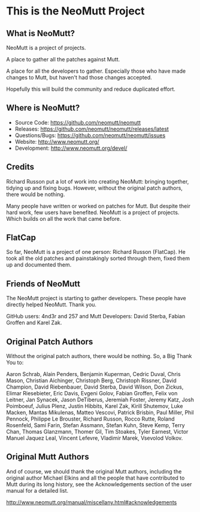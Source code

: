 # This is the NeoMutt Project

## What is NeoMutt?

NeoMutt is a project of projects.

A place to gather all the patches against Mutt.

A place for all the developers to gather.  Especially those who have made
changes to Mutt, but haven't had those changes accepted.

Hopefully this will build the community and reduce duplicated effort.

## Where is NeoMutt?

- Source Code:     https://github.com/neomutt/neomutt
- Releases:        https://github.com/neomutt/neomutt/releases/latest
- Questions/Bugs:  https://github.com/neomutt/neomutt/issues
- Website:         http://www.neomutt.org/
- Development:     http://www.neomutt.org/devel/

## Credits

Richard Russon put a lot of work into creating NeoMutt: bringing together,
tidying up and fixing bugs.  However, without the original patch authors, there
would be nothing.

Many people have written or worked on patches for Mutt.
But despite their hard work, few users have benefited.
NeoMutt is a project of projects.
Which builds on all the work that came before.

## FlatCap

So far, NeoMutt is a project of one person: Richard Russon (FlatCap).
He took all the old patches and painstakingly sorted through them, fixed them
up and documented them.

## Friends of NeoMutt

The NeoMutt project is starting to gather developers.
These people have directly helped NeoMutt.  Thank you.

GitHub users: 4nd3r and 257 and Mutt Developers:
David Sterba, Fabian Groffen and Karel Zak.

## Original Patch Authors

Without the original patch authors, there would be nothing.
So, a Big Thank You to:

Aaron Schrab, Alain Penders, Benjamin Kuperman,
Cedric Duval, Chris Mason, Christian Aichinger,
Christoph Berg, Christoph Rissner, David Champion,
David Riebenbauer, David Sterba, David Wilson, Don Zickus,
Elimar Riesebieter, Eric Davis, Evgeni Golov,
Fabian Groffen, Felix von Leitner, Jan Synacek,
Jason DeTiberus, Jeremiah Foster, Jeremy Katz,
Josh Poimboeuf, Julius Plenz, Justin Hibbits, Karel Zak,
Kirill Shutemov, Luke Macken, Mantas Mikulenas,
Matteo Vescovi, Patrick Brisbin, Paul Miller,
Phil Pennock, Philippe Le Brouster, Richard Russon,
Rocco Rutte, Roland Rosenfeld, Sami Farin, Stefan Assmann,
Stefan Kuhn, Steve Kemp, Terry Chan, Thomas Glanzmann,
Thomer Gil, Tim Stoakes, Tyler Earnest,
Victor Manuel Jaquez Leal, Vincent Lefevre,
Vladimir Marek, Vsevolod Volkov.

## Original Mutt Authors

And of course, we should thank the original Mutt authors,
including the original author Michael Elkins and all the
people that have contributed to Mutt during its long history,
see the Acknowledgements section of the user manual for a detailed list.

http://www.neomutt.org/manual/miscellany.html#acknowledgements

